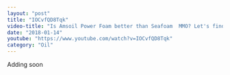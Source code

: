 ```yaml
---
layout: "post"
title: "IOCvfQD8Tqk"
video-title: "Is Amsoil Power Foam better than Seafoam  MMO? Let's find out!"
date: "2018-01-14"
youtube: "https://www.youtube.com/watch?v=IOCvfQD8Tqk"
category: "Oil"
---
```

<div class="space-y-1"><p class="text-gray-400">Adding soon</p></div>